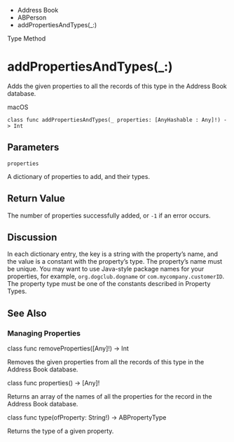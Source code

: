 

- Address Book
- ABPerson
-  addPropertiesAndTypes(\_:) 

Type Method

# addPropertiesAndTypes(\_:)

Adds the given properties to all the records of this type in the Address Book database.

macOS

``` source
class func addPropertiesAndTypes(_ properties: [AnyHashable : Any]!) -> Int
```

## Parameters 

`properties`  

A dictionary of properties to add, and their types.

## Return Value

The number of properties successfully added, or `-1` if an error occurs.

## Discussion

In each dictionary entry, the key is a string with the property’s name, and the value is a constant with the property’s type. The property’s name must be unique. You may want to use Java-style package names for your properties, for example, `org.dogclub.dogname` or `com.mycompany.customerID`. The property type must be one of the constants described in Property Types.

## See Also

### Managing Properties

class func removeProperties([Any]!) -> Int

Removes the given properties from all the records of this type in the Address Book database.

class func properties() -> [Any]!

Returns an array of the names of all the properties for the record in the Address Book database.

class func type(ofProperty: String!) -> ABPropertyType

Returns the type of a given property.

